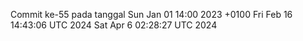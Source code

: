 Commit ke-55 pada tanggal Sun Jan 01 14:00 2023 +0100
Fri Feb 16 14:43:06 UTC 2024
Sat Apr  6 02:28:27 UTC 2024
